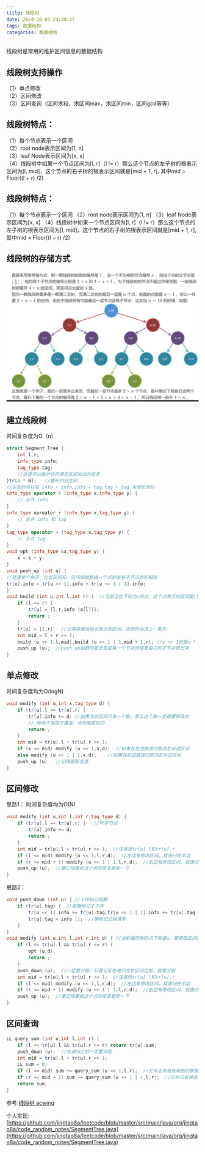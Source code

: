 ```yaml
---
title: 线段树
date: 2024-10-03 23:30:57
tags: 数据结构
categories: 数据结构
---
```

线段树是常用的维护区间信息的数据结构

## 线段树支持操作
（1）单点修改<br>
（2）区间修改<br>
（3）区间查询（区间求和，求区间max，求区间min，区间gcd等等）<br>

## 线段树特点：
（1）每个节点表示一个区间<br>
（2）root node表示区间为[1, n]<br>
（3）leaf Node表示区间为[x, x]<br>
（4）线段树中如果一个节点区间为[l, r]（l != r）那么这个节点的左子树的根表示区间为[l, mid]，这个节点的右子树的根表示区间就是[mid + 1, r], 其中mid = Floor((l + r) /2)<br>


## 线段树特点：
（1）每个节点表示一个区间
（2）root node表示区间为[1, n]
（3）leaf Node表示区间为[x, x]
（4）线段树中如果一个节点区间为[l, r]（l != r）那么这个节点的左子树的根表示区间为[l, mid]，这个节点的右子树的根表示区间就是[mid + 1, r], 其中mid = Floor((l + r) /2)

## 线段树的存储方式
![img](../images/线段树/image.png)

## 建立线段树
时间复杂度为O（n）
```cpp
struct Segment_Tree {
    int l,r;
    info_type info;
    tag_type tag;
    //这里可以维护任何满足区间加法的信息
}tr[4 * N];   //要开四倍空间
//实现时可以写 info + info,info + tag,tag + tag 来简化代码
info_type operator + (info_type x,info_type y) {
    // 合并 info
}
info_type opreator + (info_type x,tag_type y) {
    // 合并 info 和 tag
}
tag_type operator + (tag_type x,tag_type y) {
    // 合并 tag
}
void opt (info_type &x,tag_type y) {
    x = x + y;
}
void push_up (int u) { 
//这里举个例子，比如区间和，区间和就是由一个点的左右子节点的和相加
tr[u].info = tr[u << 1].info + tr[u << 1 | 1].info;
}
void build (int u,int l,int r) {  //当前正在下标为u的点，这个点表示的区间是[l,r]
    if (l == r) {
        tr[u] = {l,r,info (a[l])};
        return ;
    }
    tr[u] = {l,r};  //记得存储当前点表示的区间，否则你会调上一整天
    int mid = l + r >> 1;
    build (u << 1,l,mid),build (u << 1 | 1,mid + 1,r); //u << 1就是u * 2，u << 1 | 1就是u * 2 + 1
    push_up (u);  //push_up函数的意思是把某一个节点的信息由它的子节点算出来
}
```

## 单点修改
时间复杂度均为O(logN)
```cpp
void modify (int u,int x,tag_type d) {  
    if (tr[u].l == tr[u].r) {
        tr[u].info += d; //如果当前区间只有一个数，那么这个数一定是要修改的
        // 修改不局限于覆盖，也可能是别的
        return ;
    }
    int mid = tr[u].l + tr[u].r >> 1;
    if (x <= mid) modify (u << 1,x,d);  //如果在左边就递归修改左半边区间
    else modify (u << 1 | 1,x,d);    //如果在右边就递归修改右半边区间
    push_up (u)   //记得更新信息
}
```

## 区间修改
思路1：
时间复杂度均为O(N)
```cpp
void modify (int u,int l,int r,tag_type d) {
    if (tr[u].l == tr[u].r) {   //叶子节点
        tr[u].info += d;
        return ;
    }
    int mid = tr[u].l + tr[u].r >> 1;  //注意是tr[u].l和tr[u].r
    if (l <= mid) modify (u << 1,l,r,d);  //左边有修改区间，就递归左半边
    if (r >= mid + 1) modify (u << 1 | 1,l,r,d);  //右边有修改区间，就递归右半边
    push_up (u);  //要记得要把这个点的信息更新一下
}
```
思路2：
```cpp
void push_down (int u) { //下传标记函数
    if (tr[u].tag) {  //有懒标记才下传
        tr[u << 1].info += tr[u].tag,tr[u << 1 | 1].info += tr[u].tag
        tr[u].tag = info ();  //懒标记记得清零
    }
}
void modify (int u,int l,int r,int d) { //当前遍历到的点下标是u，要修改区间[l,r]
    if (l <= tr[u].l && tr[u].r <= r) {
        opt (u,d);
        return ;
    }
    push_down (u);  //一定要分裂，只要记牢在递归左右区间之前，就要分裂
    int mid = tr[u].l + tr[u].r >> 1;  //注意时tr[u].l和tr[u].r
    if (l <= mid) modify (u << 1,l,r,d);  //左边有修改区间，就递归左半边
    if (r >= mid + 1) modify (u << 1 | 1,l,r,d);  //右边有修改区间，就递归右半边
    push_up (u);  //要记得要把这个点的信息更新一下
}
```

## 区间查询
```cpp
LL query_sum (int u,int l,int r) {
    if (l <= tr[u].l && tr[u].r <= r) return tr[u].sum;
    push_down (u);  //在递归之前一定要分裂
    int mid = tr[u].l + tr[u].r >> 1;
    LL sum = 0;
    if (l <= mid) sum += query_sum (u << 1,l,r);  //左半边有被查询到的数据，就递归左半边
    if (r >= mid + 1) sum += query_sum (u << 1 | 1,l,r);  //右半边有被查询到的数据，就递归右半边
    return sum;
}
```
参考:[线段树 acwing](https://www.acwing.com/file_system/file/content/whole/index/content/6505356/)

个人实现:
[https://github.com/jingtao8a/leetcode/blob/master/src/main/java/org/jingtao8a/code_random_notes/SegmentTree.java](https://github.com/jingtao8a/leetcode/blob/master/src/main/java/org/jingtao8a/code_random_notes/SegmentTree.java)
